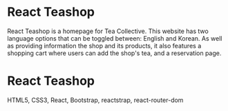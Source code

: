 # React Teashop

React Teashop is a homepage for Tea Collective. This website has two language options that can be toggled between: English and Korean. As well as providing information the shop and its products, it also features a shopping cart where users can add the shop's tea, and a reservation page.

# React Teashop

HTML5, CSS3, React, Bootstrap, reactstrap, react-router-dom
